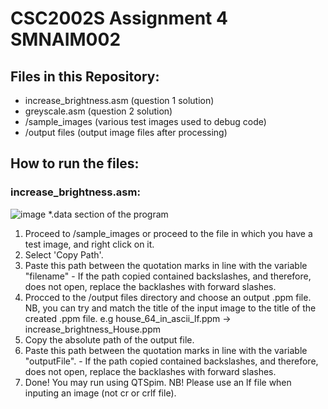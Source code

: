 # CSC2002S Assignment 4 SMNAIM002

## Files in this Repository:
* increase_brightness.asm (question 1 solution)
* greyscale.asm (question 2 solution)
* /sample_images (various test images used to debug code)
* /output files (output image files after processing)

## How to run the files:
### increase_brightness.asm:
![image](https://github.com/aimeesimons/CSC2002S_Assignment4/assets/126353532/27258c19-7f3e-40fe-895d-952a1b77117c)
*.data section of the program
1. Proceed to /sample_images or proceed to the file in which you have a test image, and right click on it.
2. Select 'Copy Path'.
3. Paste this path between the quotation marks in line with the variable "filename" - If the path copied contained backslashes, and therefore, does not open, replace the backlashes with forward slashes.
4. Procced to the /output files directory and choose an output .ppm file. NB, you can try and match the title of the input image to the title of the created .ppm file. e.g house_64_in_ascii_lf.ppm -> increase_brightness_House.ppm
5. Copy the absolute path of the output file.
6. Paste this path between the quotation marks in line with the variable "outputFile". - If the path copied contained backslashes, and therefore, does not open, replace the backlashes with forward slashes.
7. Done! You may run using QTSpim.
NB! Please use an lf file when inputing an image (not cr or crlf file). 
